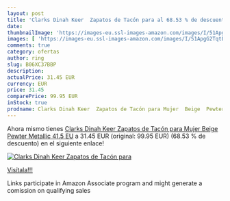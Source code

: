 ```yaml
---
layout: post
title: 'Clarks Dinah Keer  Zapatos de Tacón para al 68.53 % de descuento'
date: 
thumbnailImage: 'https://images-eu.ssl-images-amazon.com/images/I/51ApgG2TqtL._SL200_.jpg'
images: [ 'https://images-eu.ssl-images-amazon.com/images/I/51ApgG2TqtL._SL200_.jpg' ]
comments: true
category: ofertas
author: ring
slug: B06XC37BBP
description:
actualPrice: 31.45 EUR
currency: EUR
price: 31.45
comparePrice: 99.95 EUR
inStock: true
prodname: Clarks Dinah Keer  Zapatos de Tacón para Mujer  Beige  Pewter Metallic   41.5 EU
---
```


Ahora mismo tienes [Clarks Dinah Keer  Zapatos de Tacón para Mujer  Beige  Pewter Metallic   41.5 EU](https://www.amazon.es/dp/B06XC37BBP/?tag=tolees-21) a 31.45 EUR (original: 99.95 EUR) (68.53 %  de descuento) en el siguiente enlace!

[![Clarks Dinah Keer  Zapatos de Tacón para](https://images-eu.ssl-images-amazon.com/images/I/51ApgG2TqtL._SL200_.jpg)](https://www.amazon.es/dp/B06XC37BBP/?tag=tolees-21)

[Visítala!!!](https://www.amazon.es/dp/B06XC37BBP/?tag=tolees-21)

Links participate in Amazon Associate program and might generate a comission on qualifying sales
